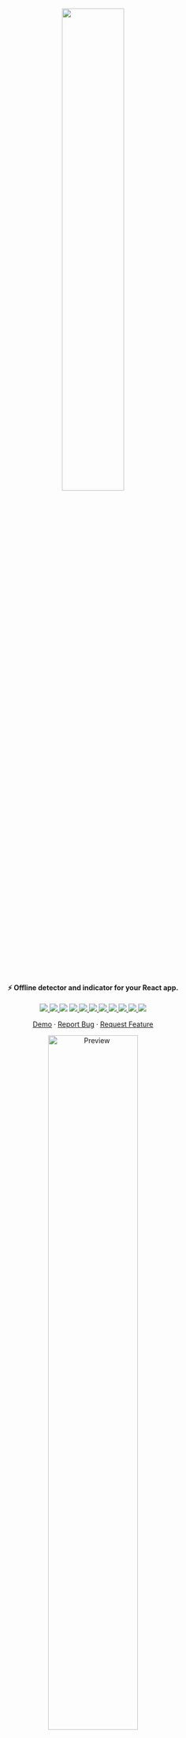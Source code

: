 <br/>

<p align="center">
  <img src="https://user-images.githubusercontent.com/45073703/185791904-7180800a-f9fc-400c-a9c5-e989fd57ed63.png" width="50%">

  <h4 align="center">⚡ Offline detector and indicator for your React app.</h4>

  <p align="center">
    <a href="https://www.npmjs.com/package/react-offline-indicator">
      <img src="https://img.shields.io/npm/v/react-offline-indicator"/>
    </a>
    <a href="https://www.npmjs.com/package/react-offline-indicator">
      <img src="https://img.shields.io/npm/dt/react-offline-indicator"/>
    </a>
    <img src="https://img.shields.io/bundlephobia/min/react-offline-indicator"/>
    <a href="https://codeclimate.com/github/arifszn/react-offline-indicator/maintainability">
      <img src="https://api.codeclimate.com/v1/badges/a9c2d734933f2f800dbc/maintainability" />
    </a>
    <a href="https://github.com/arifszn/react-offline-indicator/issues">
      <img src="https://img.shields.io/github/issues/arifszn/react-offline-indicator"/>
    </a>
    <a href="https://github.com/arifszn/react-offline-indicator/stargazers">
      <img src="https://img.shields.io/github/stars/arifszn/react-offline-indicator"/>
    </a>
    <a href="https://github.com/arifszn/react-offline-indicator/blob/main/package-lock.json">
      <img src="https://img.shields.io/snyk/vulnerabilities/github/arifszn/react-offline-indicator"/>
    </a>
    <a href="https://github.com/arifszn/react-offline-indicator/blob/main/CONTRIBUTING.md">
      <img src="https://img.shields.io/badge/contributions-welcome-brightgreen.svg?style=flat"/>
    </a>
    <a href="https://github.com/arifszn/react-offline-indicator/blob/main/LICENSE">
      <img src="https://img.shields.io/github/license/arifszn/react-offline-indicator"/>
    </a>
    <a href="https://www.buymeacoffee.com/arifszn">
      <img src="https://img.shields.io/badge/sponsor-buy%20me%20a%20coffee-yellow?logo=buymeacoffee"/>
    </a>
    <a href="https://twitter.com/intent/tweet?url=https://github.com/arifszn/react-offline-indicator&hashtags=javascript,reactjs,opensource,js,webdev,developers">
      <img src="https://img.shields.io/twitter/url?style=social&url=https%3A%2F%2Fgithub.com%2Farifszn%2Freact-offline-indicator"/>
    </a>
  </p>

  <p align="center">
    <a href="https://arifszn.github.io/react-offline-indicator">Demo</a>
    ·
    <a href="https://github.com/arifszn/react-offline-indicator/issues">Report Bug</a>
    ·
    <a href="https://github.com/arifszn/react-offline-indicator/discussions">Request Feature</a>
  </p>
</p>

<p align="center">
  <a href="https://arifszn.github.io/react-offline-indicator">
    <img src="https://user-images.githubusercontent.com/45073703/185794080-d88abdc1-3714-4bb9-96bf-4f7143e0502b.png" alt="Preview" width="60%"/>
  </a>
  <br/>
  <a href="#arifszn"><img src="https://arifszn.github.io/assets/img/drop-shadow.png" width="50%" alt="Shadow"/></a>
</p>

Just wrap your react components with `ReactOfflineIndicator`. When there is no internet connection, it will display offline page. When it comes back online, previous page will be restored.

## Installation

Install via <a href="https://www.npmjs.com/package/react-offline-indicator">NPM</a>.

```sh
npm install react-offline-indicator
```

Or via <a href="https://yarnpkg.com/package/react-offline-indicator">Yarn</a>.

```sh
yarn add react-offline-indicator
```

## Usage

```jsx
import ReactOfflineIndicator from 'react-offline-indicator';

ReactDOM.createRoot(document.getElementById('root')).render(
  <ReactOfflineIndicator>
    <App />
  </ReactOfflineIndicator>
);
```

A hook `useOfflineStatus` indicating offline status is also available.

```jsx
import { useOfflineStatus } from 'react-offline-indicator';

function App() {
  const isOffline = useOfflineStatus();

  return isOffline ? 'Offline' : 'Online';
}
```

## Support

<p>You can show your support by starring this project.</p>
<a href="https://github.com/arifszn/react-offline-indicator/stargazers">
  <img src="https://img.shields.io/github/stars/arifszn/react-offline-indicator?style=social" alt="Github Star">
</a>

## Contribute

To contribute, see the [contributing guide](https://github.com/arifszn/react-offline-indicator/blob/main/CONTRIBUTING.md).

## License

[MIT License](https://github.com/arifszn/react-offline-indicator/blob/main/LICENSE)
